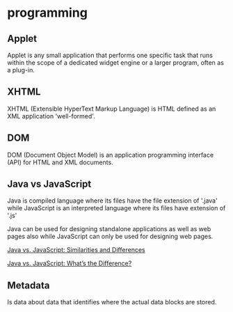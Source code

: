 # programming

## Applet

Applet is any small application that performs one specific task that runs within the scope of a dedicated widget engine or a larger program, often as a plug-in.

## XHTML

XHTML (Extensible HyperText Markup Language) is HTML defined as an XML application 'well-formed'.

## DOM

DOM (Document Object Model) is an application programming interface (API) for HTML and XML documents.

## Java vs JavaScript

Java is compiled language where its files have the file extension of '.java'
while
JavaScript is an interpreted language where its files have extension of '.js'

Java can be used for designing standalone applications as well as web pages also while JavaScript can only be used for designing web pages.

[Java vs. JavaScript: Similarities and Differences](http://www.htmlgoodies.com/beyond/javascript/article.php/3470971)

[Java vs. JavaScript: What’s the Difference?](http://www.seguetech.com/blog/2013/02/15/java-vs-javascript)

## Metadata

Is data about data that identifies where the actual data blocks are stored.

